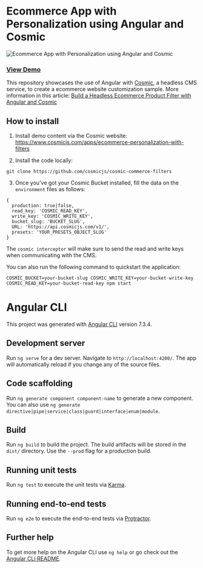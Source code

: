 # Ecommerce App with Personalization using Angular and Cosmic

![Ecommerce App with Personalization using Angular and Cosmic](https://imgix.cosmicjs.com/e89a72b0-1d4f-11eb-8ec3-0f4c230fe58a-cosmic-commerce-filters.png?w=2000)
### [View Demo](https://www.cosmicjs.com/apps/ecommerce-personalization-with-filters/demo)

This repository showcases the use of Angular with [Cosmic](cosmicjs.com), a headless CMS service, to create a ecommerce website customization sample. More information in this article: [Build a Headless Ecommerce Product Filter with Angular and Cosmic](https://www.cosmicjs.com/articles/build-a-headless-ecommerce-product-filter-using-angular-and-cosmic)

## How to install
1. Install demo content via the Cosmic website:
https://www.cosmicjs.com/apps/ecommerce-personalization-with-filters

2. Install the code locally:
```
git clone https://github.com/cosmicjs/cosmic-commerce-filters
```

3. Once you've got your Cosmic Bucket installed, fill the data on the `environment` files as follows:
```
{
  production: true|false,
  read_key: 'COSMIC_READ_KEY',
  write_key: 'COSMIC_WRITE_KEY',
  bucket_slug: 'BUCKET_SLUG',
  URL: 'https://api.cosmicjs.com/v1/',
  presets: 'YOUR_PRESETS_OBJECT_SLUG'
}
```
The `cosmic interceptor` will make sure to send the read and write keys when communicating with the CMS.

You can also run the following command to quickstart the application:
```
COSMIC_BUCKET=your-bucket-slug COSMIC_WRITE_KEY=your-bucket-write-key COSMIC_READ_KEY=your-bucket-read-key npm start
```

# Angular CLI

This project was generated with [Angular CLI](https://github.com/angular/angular-cli) version 7.3.4.

## Development server

Run `ng serve` for a dev server. Navigate to `http://localhost:4200/`. The app will automatically reload if you change any of the source files.

## Code scaffolding

Run `ng generate component component-name` to generate a new component. You can also use `ng generate directive|pipe|service|class|guard|interface|enum|module`.

## Build

Run `ng build` to build the project. The build artifacts will be stored in the `dist/` directory. Use the `--prod` flag for a production build.

## Running unit tests

Run `ng test` to execute the unit tests via [Karma](https://karma-runner.github.io).

## Running end-to-end tests

Run `ng e2e` to execute the end-to-end tests via [Protractor](http://www.protractortest.org/).

## Further help

To get more help on the Angular CLI use `ng help` or go check out the [Angular CLI README](https://github.com/angular/angular-cli/blob/master/README.md).
